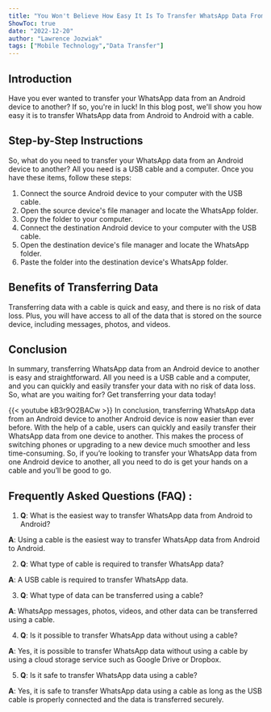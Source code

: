 ```yaml
---
title: "You Won't Believe How Easy It Is To Transfer WhatsApp Data From Android To Android With Cable!"
ShowToc: true 
date: "2022-12-20"
author: "Lawrence Jozwiak" 
tags: ["Mobile Technology","Data Transfer"]
---
```

## Introduction

Have you ever wanted to transfer your WhatsApp data from an Android device to another? If so, you're in luck! In this blog post, we'll show you how easy it is to transfer WhatsApp data from Android to Android with a cable.

## Step-by-Step Instructions

So, what do you need to transfer your WhatsApp data from an Android device to another? All you need is a USB cable and a computer. Once you have these items, follow these steps:

1. Connect the source Android device to your computer with the USB cable.
2. Open the source device's file manager and locate the WhatsApp folder.
3. Copy the folder to your computer.
4. Connect the destination Android device to your computer with the USB cable.
5. Open the destination device's file manager and locate the WhatsApp folder.
6. Paste the folder into the destination device's WhatsApp folder.

## Benefits of Transferring Data

Transferring data with a cable is quick and easy, and there is no risk of data loss. Plus, you will have access to all of the data that is stored on the source device, including messages, photos, and videos.

## Conclusion

In summary, transferring WhatsApp data from an Android device to another is easy and straightforward. All you need is a USB cable and a computer, and you can quickly and easily transfer your data with no risk of data loss. So, what are you waiting for? Get transferring your data today!

{{< youtube kB3r9O2BACw >}} 
In conclusion, transferring WhatsApp data from an Android device to another Android device is now easier than ever before. With the help of a cable, users can quickly and easily transfer their WhatsApp data from one device to another. This makes the process of switching phones or upgrading to a new device much smoother and less time-consuming. So, if you’re looking to transfer your WhatsApp data from one Android device to another, all you need to do is get your hands on a cable and you’ll be good to go.

## Frequently Asked Questions (FAQ) :
1. **Q**: What is the easiest way to transfer WhatsApp data from Android to Android? 

**A**: Using a cable is the easiest way to transfer WhatsApp data from Android to Android.

2. **Q**: What type of cable is required to transfer WhatsApp data?

**A**: A USB cable is required to transfer WhatsApp data.

3. **Q**: What type of data can be transferred using a cable?

**A**: WhatsApp messages, photos, videos, and other data can be transferred using a cable.

4. **Q**: Is it possible to transfer WhatsApp data without using a cable?

**A**: Yes, it is possible to transfer WhatsApp data without using a cable by using a cloud storage service such as Google Drive or Dropbox.

5. **Q**: Is it safe to transfer WhatsApp data using a cable?

**A**: Yes, it is safe to transfer WhatsApp data using a cable as long as the USB cable is properly connected and the data is transferred securely.


